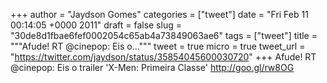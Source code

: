
+++
author = "Jaydson Gomes"
categories = ["tweet"]
date = "Fri Feb 11 00:14:05 +0000 2011"
draft = false
slug = "30de8d1fbae6fef0002054c65ab4a73849063ae6"
tags = ["tweet"]
title = """Afude! RT @cinepop: Eis o..."""
tweet = true
micro = true
tweet_url = "https://twitter.com/jaydson/status/35854045600030720"
+++
Afude! RT @cinepop: Eis o trailer 'X-Men: Primeira Classe' http://goo.gl/rw8OG
